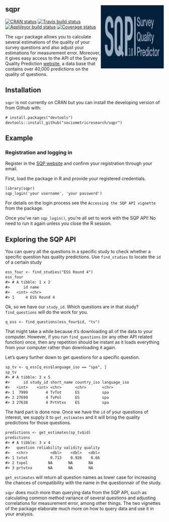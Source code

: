sqpr <img src="man/figures/sqpr_logo.png" align="right" width="200" height="200" />
-----------------------------------------------------------------------------------

[![CRAN
status](https://www.r-pkg.org/badges/version/sqpr)](https://cran.r-project.org/package=sqpr)
[![Travis build
status](https://travis-ci.org/sociometricresearch/sqpr.svg?branch=master)](https://travis-ci.org/sociometricresearch/sqpr)
[![AppVeyor build
status](https://ci.appveyor.com/api/projects/status/github/sociometricresearch/sqpr?branch=master&svg=true)](https://ci.appveyor.com/project/sociometricresearch/sqpr)
[![Coverage
status](https://codecov.io/gh/sociometricresearch/sqpr/branch/master/graph/badge.svg)](https://codecov.io/github/sociometricresearch/sqpr?branch=master)

The `sqpr` package allows you to calculate several estimations of the
quality of your survey questions and also adjust your estimations for
measurement error. Moreover, it gives easy access to the API of the
Survey Quality Prediction [website](http://sqp.upf.edu/), a data base
that contains over 40,000 predictions on the quality of questions.

Installation
------------

`sqpr` is not currently on CRAN but you can install the developing
version of from Github with:

    # install.packages("devtools")
    devtools::install_github("sociometricresearch/sqpr")

Example
-------

### Registration and logging in

Register in the [SQP website](http://sqp.upf.edu/accounts/register/) and
confirm your registration through your email.

First, load the package in R and provide your registered credentials.

    library(sqpr)
    sqp_login('your username', 'your password')

For details on the login process see the
`Accessing the SQP API vignette` from the package.

Once you’ve ran `sqp_login()`, you’re all set to work with the SQP API!
No need to run it again unless you close the R session.

Exploring the SQP API
---------------------

You can query all the questions in a specific study to check whether a
specific question has quality predictions. Use `find_studies` to locate
the `id` of a certain study

    ess_four <- find_studies("ESS Round 4")
    ess_four
    #> # A tibble: 1 x 2
    #>      id name       
    #>   <int> <chr>      
    #> 1     4 ESS Round 4

Ok, so we have our `study_id`. Which questions are in that study?
`find_questions` will do the work for you.

    q_ess <- find_questions(ess_four$id, "tv")

That might take a while because it’s downloading all of the data to your
computer. However, if you run `find_questions` (or any other API related
function) once, then any repetition should be instant as it loads
everything from your computer rather than downloading it again.

Let’s query further down to get questions for a specific question.

    sp_tv <- q_ess[q_ess$language_iso == "spa", ]
    sp_tv
    #> # A tibble: 3 x 5
    #>      id study_id short_name country_iso language_iso
    #>   <int>    <int> <chr>      <chr>       <chr>       
    #> 1  7999        4 TvTot      ES          spa         
    #> 2 27699        4 TvPol      ES          spa         
    #> 3 27638        4 PrtVtxx    ES          spa

The hard part is done now. Once we have the `id` of your questions of
interest, we supply it to `get_estimates` and it will bring the quality
predictions for those questions.

    predictions <- get_estimates(sp_tv$id)
    predictions
    #> # A tibble: 3 x 4
    #>   question reliability validity quality
    #>   <chr>          <dbl>    <dbl>   <dbl>
    #> 1 tvtot          0.713    0.926    0.66
    #> 2 tvpol         NA       NA       NA   
    #> 3 prtvtxx       NA       NA       NA

`get_estimates` will return all question names as lower case for
increasing the chances of compatibility with the name in the
questionnair of the study.

`sqpr` does much more than querying data from the SQP API, such as
calculating common method variance of several questions and adjusting
correlations for measurement error, among other things. The two
vignettes of the package elaborate much more on how to query data and
use it in your analysis.
